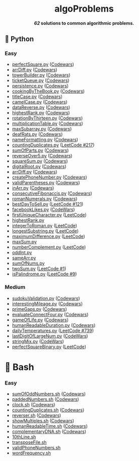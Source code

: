 <h1 align = "center">algoProblems</h1>

<h4 align = "center"><i>62</i> solutions to common algorithmic problems.</h1>

## 🐍 Python 

### Easy
- [perfectSquare.py](https://github.com/patrikmitterpach/algorithmicProblems/blob/main/Python/Easy/perfectSquare.py) ([Codewars](https://www.codewars.com/kata/56269eb78ad2e4ced1000013))
- [arrDiff.py](https://github.com/patrikmitterpach/algorithmicProblems/blob/main/Python/Easy/arrDiff.py) ([Codewars](https://www.codewars.com/kata/523f5d21c841566fde000009/python))
- [towerBuilder.py](https://github.com/patrikmitterpach/algorithmicProblems/blob/main/Python/Easy/towerBuilder.py) ([Codewars](https://www.codewars.com/kata/576757b1df89ecf5bd00073b))
- [ticketQueue.py](https://github.com/patrikmitterpach/algorithmicProblems/blob/main/Python/Easy/ticketQueue.py) ([Codewars](https://www.codewars.com/kata/555615a77ebc7c2c8a0000b8))
- [persistence.py](https://github.com/patrikmitterpach/algorithmicProblems/blob/main/Python/Easy/persistence.py) ([Codewars](https://www.codewars.com/kata/55bf01e5a717a0d57e0000ec))
- [cookingByTheBook.py](https://github.com/patrikmitterpach/algorithmicProblems/blob/main/Python/Easy/cookingByTheBook.py) ([Codewars](https://www.codewars.com/kata/525c65e51bf619685c000059))
- [titleCase.py](https://github.com/patrikmitterpach/algorithmicProblems/blob/main/Python/Easy/titleCase.py) ([Codewars](https://www.codewars.com/kata/5202ef17a402dd033c000009))
- [camelCase.py](https://www.codewars.com/kata/5208f99aee097e6552000148) ([Codewars](https://www.codewars.com/kata/5208f99aee097e6552000148))
- [dataReverse.py](https://github.com/patrikmitterpach/algorithmicProblems/blob/main/Python/Easy/dataReverse.py) ([Codewars](https://www.codewars.com/kata/569d488d61b812a0f7000015))
- [highestRank.py](https://github.com/patrikmitterpach/algorithmicProblems/blob/main/Python/Easy/highestRank.py) ([Codewars](https://www.codewars.com/kata/5420fc9bb5b2c7fd57000004))
- [rotationByThirteen.py](https://github.com/patrikmitterpach/algorithmicProblems/blob/main/Python/Easy/rotationByThirteen.py) ([Codewars](https://www.codewars.com/kata/530e15517bc88ac656000716))
- [multiplicationTable.py](https://github.com/patrikmitterpach/algorithmicProblems/blob/main/Python/Easy/multiplicationTable.py) ([Codewars](https://www.codewars.com/kata/5432fd1c913a65b28f000342))
- [maxSubarray.py](https://github.com/patrikmitterpach/algorithmicProblems/blob/main/Python/Easy/maxSubarray.py) ([Codewars](https://www.codewars.com/kata/54521e9ec8e60bc4de000d6c))
- [deafRats.py](https://github.com/patrikmitterpach/algorithmicProblems/blob/main/Python/Easy/deafRats.py) ([Codewars](https://www.codewars.com/kata/598106cb34e205e074000031))
- [nameFormatting.py](https://github.com/patrikmitterpach/algorithmicProblems/blob/main/Python/Easy/nameFormating.py) ([Codewars](https://www.codewars.com/kata/53368a47e38700bd8300030d))
- [countingDuplicates.py](https://github.com/patrikmitterpach/algorithmicProblems/blob/main/Python/Easy/containsDuplicates.py) ([LeetCode #217](https://leetcode.com/problems/contains-duplicate/))
- [sumOfParts.py](https://github.com/patrikmitterpach/algorithmicProblems/blob/main/Python/Easy/sumsOfParts.py) ([Codewars](https://www.codewars.com/kata/5ce399e0047a45001c853c2b))
- [reverseOver5.py](https://github.com/patrikmitterpach/algorithmicProblems/blob/main/Python/Easy/reverseOver5.py) ([Codewars](https://www.codewars.com/kata/5264d2b162488dc400000001))
- [squareSum.py](https://github.com/patrikmitterpach/algorithmicProblems/blob/main/Python/Easy/squareSum.py) ([Codewars](https://www.codewars.com/kata/515e271a311df0350d00000f))
- [digitalRoot.py](https://github.com/patrikmitterpach/algorithmicProblems/blob/main/Python/Easy/digitalRoot.py) ([Codewars](https://www.codewars.com/kata/541c8630095125aba6000c00))
- [arrDiff.py](https://github.com/patrikmitterpach/algorithmicProblems/blob/main/Python/Easy/arrDiff.py) ([Codewars](https://www.codewars.com/kata/523f5d21c841566fde000009))
- [createPhoneNumber.py](https://github.com/patrikmitterpach/algorithmicProblems/blob/main/Python/Easy/createPhoneNumber.py) ([Codewars](https://www.codewars.com/kata/525f50e3b73515a6db000b83))
- [validParentheses.py](https://github.com/patrikmitterpach/algorithmicProblems/blob/main/Python/Easy/validParentheses.py) ([Codewars](https://www.codewars.com/kata/52774a314c2333f0a7000688))
- [inArr.py](https://github.com/patrikmitterpach/algorithmicProblems/blob/main/Python/Easy/inArr.py) ([Codewars](https://www.codewars.com/kata/550554fd08b86f84fe000a58))
- [consecutiveFibonaccis.py](https://github.com/patrikmitterpach/algorithmicProblems/blob/main/Python/Easy/interestingMileage.py) ([Codewars](https://www.codewars.com/kata/5541f58a944b85ce6d00006a))
- [romanNumerals.py](https://github.com/patrikmitterpach/algorithmicProblems/blob/main/Python/Easy/romanNumerals.py) ([Codewars](https://www.codewars.com/kata/51b66044bce5799a7f000003))
- [bestDayToSell.py](https://github.com/patrikmitterpach/algorithmicProblems/blob/main/Python/Easy/bestDayToSell.py) ([LeetCode #121](https://leetcode.com/problems/best-time-to-buy-and-sell-stock/))
- [facebookLikes.py](https://github.com/patrikmitterpach/algorithmicProblems/blob/main/Python/Easy/facebookLikes.py) ([CodeWars](https://www.codewars.com/kata/5266876b8f4bf2da9b000362))
- [firstUniqueCharacter.py](https://github.com/patrikmitterpach/algorithmicProblems/blob/main/Python/Easy/firstUniqueCharacter.py) ([LeetCode](https://leetcode.com/problems/first-unique-character-in-a-string/))
- [highestRank.py](https://github.com/patrikmitterpach/algorithmicProblems/blob/main/Python/Easy/highestRank.py)
- [integerToRoman.py](https://github.com/patrikmitterpach/algorithmicProblems/blob/main/Python/Easy/integerToRoman.py) ([LeetCode](https://leetcode.com/problems/integer-to-roman))
- [longestSubstring.py](https://github.com/patrikmitterpach/algorithmicProblems/blob/main/Python/Easy/longestSubstring.py) ([LeetCode](https://leetcode.com/problems/longest-substring-without-repeating-characters))
- [maximumDifference.py](https://github.com/patrikmitterpach/algorithmicProblems/blob/main/Python/Easy/maximumDifference.py) ([LeetCode](https://leetcode.com/problems/maximum-difference-between-increasing-elements))
- [maxSum.py](https://github.com/patrikmitterpach/algorithmicProblems/blob/main/Python/Easy/maxSum.py)
- [numberComplement.py](https://github.com/patrikmitterpach/algorithmicProblems/blob/main/Python/Easy/numberComplement.py) ([LeetCode](https://leetcode.com/problems/number-complement))
- [oddInt.py](https://github.com/patrikmitterpach/algorithmicProblems/blob/main/Python/Easy/oddInt.py)
- [sameArr.py](https://github.com/patrikmitterpach/algorithmicProblems/blob/main/Python/Easy/sameArr.py)
- [sumOfNums.py](https://github.com/patrikmitterpach/algorithmicProblems/blob/main/Python/Easy/sumOfNums.py)
- [twoSum.py](https://github.com/patrikmitterpach/algorithmicProblems/blob/main/Python/Easy/twoSum.py) ([LeetCode #1](https://leetcode.com/problems/two-sum/))
- [isPalindrome.py](https://github.com/patrikmitterpach/algorithmicProblems/blob/main/Python/Easy/twoSum.py) ([LeetCode #9](https://leetcode.com/problems/palindrome-number/))

### Medium
- [sudokuValidation.py](https://github.com/patrikmitterpach/algorithmicProblems/blob/main/Python/Medium/sudokuValidation.py) ([Codewars](https://www.codewars.com/kata/529bf0e9bdf7657179000008))
- [interestingMileage.py](https://github.com/patrikmitterpach/algorithmicProblems/blob/main/Python/Medium/interestingMileage.py) ([Codewars](https://www.codewars.com/kata/52c4dd683bfd3b434c000292))
- [primeGaps.py](https://github.com/patrikmitterpach/algorithmicProblems/blob/main/Python/Medium/interestingMileage.py) ([Codewars](https://www.codewars.com/kata/561e9c843a2ef5a40c0000a4))
- [evaluateConnectFour.py](https://github.com/patrikmitterpach/algorithmicProblems/blob/main/Python/Medium/evaluateConnectFour.py) ([Codewars](https://www.codewars.com/kata/56882731514ec3ec3d000009))
- [gameOfLife.py](https://github.com/patrikmitterpach/algorithmicProblems/blob/main/Python/Medium/interestingMileage.py) ([Codewars](https://www.codewars.com/kata/525fbff0594da0665c0003a3))
- [humanReadableDuration.py](https://github.com/patrikmitterpach/algorithmicProblems/blob/main/Python/Medium/interestingMileage.py) ([Codewars](https://www.codewars.com/kata/52742f58faf5485cae000b9a))
- [dailyTemperatures.py](https://github.com/patrikmitterpach/algorithmicProblems/blob/main/Python/Medium/dailyTemperatures.py) ([LeetCode #739](https://leetcode.com/problems/daily-temperatures/))
- [lastDigitOfLargeNum.py](https://github.com/patrikmitterpach/algorithmicProblems/blob/main/Python/Medium/lastDigitOfLargeNum.py) ([CodeWars](https://www.codewars.com/kata/5511b2f550906349a70004e1/train/python))
- [stringMix.py](https://github.com/patrikmitterpach/algorithmicProblems/blob/main/Python/Medium/stringMix.py) ([CodeWars](https://www.codewars.com/kata/5629db57620258aa9d000014/python))
- [perfectSquareBinary.py](https://github.com/patrikmitterpach/algorithmicProblems/blob/main/Python/Medium/perfectSquareBinary.py) ([LeetCode](https://leetcode.com/problems/valid-perfect-square/))
# 🐧 Bash
### Easy
- [sumOfOddNumbers.sh](https://github.com/patrikmitterpach/algorithmicProblems/blob/main/bash/sumOfOddNumbers.sh) ([Codewars](https://www.codewars.com/kata/55fd2d567d94ac3bc9000064))
- [paddedNumbers.sh](https://github.com/patrikmitterpach/algorithmicProblems/blob/main/bash/paddedNumbers.sh) ([Codewars](https://www.codewars.com/kata/51c89385ee245d7ddf000001))
- [clock.sh](https://github.com/patrikmitterpach/algorithmicProblems/blob/main/bash/clock.sh) ([Codewars](https://www.codewars.com/kata/55f9bca8ecaa9eac7100004a))
- [countingDuplicates.sh](https://github.com/patrikmitterpach/algorithmicProblems/blob/main/bash/countingDuplicates.sh) ([Codewars](https://www.codewars.com/kata/54bf1c2cd5b56cc47f0007a1))
- [reverser.sh](https://github.com/patrikmitterpach/algorithmicProblems/blob/main/bash/reverser.sh) ([Codewars](https://www.codewars.com/kata/58069e4cf3c13ef3a6000168))
- [showMultiples.sh](https://github.com/patrikmitterpach/algorithmicProblems/blob/main/bash/showMultiples.sh) ([Codewars](https://www.codewars.com/kata/583989556754d6f4c700018e))
- [humanReadableTime.sh](https://github.com/patrikmitterpach/algorithmicProblems/blob/main/bash/humanReadableTime.sh) ([Codewars](https://www.codewars.com/kata/52685f7382004e774f0001f7))
- [complementaryDNA.sh](https://github.com/patrikmitterpach/algorithmicProblems/blob/main/bash/complementaryDNA.sh) ([Codewars](https://www.codewars.com/kata/554e4a2f232cdd87d9000038))
- [10thLine.sh](https://github.com/patrikmitterpach/algorithmicProblems/blob/main/bash/10thLine.sh)
- [transposeFile.sh](https://github.com/patrikmitterpach/algorithmicProblems/blob/main/bash/transposeFile.sh)
- [validPhoneNumbers.sh](https://github.com/patrikmitterpach/algorithmicProblems/blob/main/bash/validPhoneNumbers.sh)
- [wordFrequency.sh](https://github.com/patrikmitterpach/algorithmicProblems/blob/main/bash/wordFrequency.sh)
